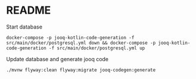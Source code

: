 README
======

Start database
```
docker-compose -p jooq-kotlin-code-generation -f src/main/docker/postgresql.yml down && docker-compose -p jooq-kotlin-code-generation -f src/main/docker/postgresql.yml up
```

Update database and generate jooq code
```
./mvnw flyway:clean flyway:migrate jooq-codegen:generate
```
